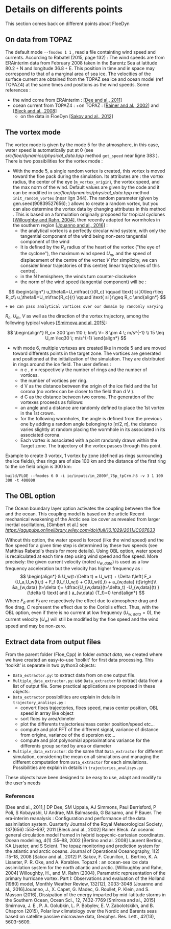 # Details on differents points
<a name="subseclatex"></a>

This section comes back on different points about FloeDyn

## On data from TOPAZ

The default mode `--fmodes 1 1` , read a file containting wind speed and currents. According to Rabatel (2015, page 132) :
The wind speeds are from ERAinterim data from February 2008 taken in the Barentz Sea at latitude 80.2 ◦ N and longitude 36.8 ◦ E. This position in time and in space may correspond to that of a marginal area of sea ice. The velocities of the surface current are obtained from the TOPAZ sea ice and ocean model (ref TOPAZ4) at the same times and positions as the wind speeds.
Some references :
* the wind come from ERAinterim : [[Dee and al., 2011]](#References)
* ocean current from TOPAZ4 : 
	+on TOPAZ : [[Rainer and al., 2002]](#References) and [[Bleck and al., 2008]](#References)
	+ on the data in FloeDyn [[Sakov and al., 2012]](#References)
## The vortex mode

The vortex mode is given by the mode 5 for the atmosphere, in this case, water speed is automatically put at 0 (see *src/floe/dynamics/physical_data.hpp* method `get_speed` near ligne 383 ). There is two possibilities for the vortex mode :
* With the mode 5, a single random vortex is created, this vortex is moved toward the floe pack during the simulation. Its attributes are : the vortex radius, the center of the eye (`m_vortex_origin`), the vortex speed, and the max norm of the wind. Default values are given by the code and it can be modified in *src/floe/dynamics/physical_data.hpp* method `init_random_vortex` (near lign 344). The random parameter (given by gen.seed(90839527656); ) allows to create a random vortex, but you can also determine the vortex data by changing attributes in this method . This is based on a formulation originally proposed for tropical cyclones [[Willoughby and Rahn, 2004]](#References), then recently adapted for wormholes in the southern region [[Jouanno and al., 2016]](#References) :
	+ the analytical vortex is a perfectly circular wind system, with only the tangential component of the wind being non-zero
tangential component of the wind
	+ It is defined by the $R_c$ radius of the heart of the vortex ("the eye of the cyclone"), the maximum wind speed $U_m$, and the speed of displacement of the centre of the vortex $V$ (for simplicity, we can consider linear trajectories of this centre)
linear trajectories of this centre).
	+ in the N hemisphere, the winds turn counter-clockwise
	+ the norm of the wind speed (tangential component) will be :
	
$$
\begin{align*}
    u_\theta&=U_m\frac{r}{R_c} \qquad \text{ si }0\leq r\leq R_c\\
    u_\theta&=U_m\frac{R_c}{r} \qquad \text{ si }r\geq R_c
\end{align*}
$$

	+ We can pass analytical vortices over our domain by randomly varying
$R_c$, $U_m$, $V$ as well as the direction of the vortex trajectory, among the following typical values [[Smirnova and al. 2015]](#References):

$$
\begin{align*}
    R_c= 300 \pm 110 \; km\\
    V= 8 \pm 4 \; m/s^{-1} \\
    15 \leq U_m \leq30  \; m/s^{-1} 
\end{align*}
$$

* with mode 6, multiple vortexes are created like in mode 5 and are moved toward differents points in the target zone. The vortices are generated and positioned at the initialization of the simulation. They are distributed in rings around the ice field. The user defines :
	+ n c , n v respectively the number of rings and the number of vortices.
	+ the number of vortices per ring.
	+ d V as the distance between the origin of the ice field and the 1st corona (no vortex
can be closer to the field than d V ).
	+ d C as the distance between two corona.
The generation of the vortexes proceeds as follows:
	+ an angle and a distance are randomly defined to place the 1st vortex in the 1st
crown.
	+ for the following wormholes, the angle is defined from the previous one by adding a random angle belonging to $[\pi/2,\pi]$, the distance varies slightly at random placing the wormhole in its associated in its associated corona.
	+ Each vortex is associated with a point randomly drawn within the Target zone. The trajectory of the vortex passes through this point.
	
Example to create 3 vortex, 1 vortex by zone (defined as rings surrounding the ice fields), thes rings are of size 100 km and the distance of the first ring to the ice field origin is 300 km: 
```
build/FLOE --fmodes 6 0 -i io/inputs/in_2800f_75p_tpCrm.h5 -v 3 1 100 300 -t 400000
```


## The OBL option

The Ocean boundary layer option activates the coupling between the floe and the ocean. This coupling model is based on the article Recent mechanical weakening of the Arctic sea ice cover as revealed from larger inertial oscillations, [Gimbert et al.]
 see *https://agupubs.onlinelibrary.wiley.com/doi/full/10.1029/2011JC007633*


Without this option, the water speed is forced (like the wind speed) and the floe speed for a given time step is determined by these two speeds (see Matthias Rabatel's thesis for more details).
Using OBL option, water speed is recalculated at each time step using wind speed and floe speed. More precisely: the given current velocity (noted $u_{w,data}$) is used as a low frequency acceleration but the velocity has higher frequency as :
$$
\begin{align*}
&    U_w(t+\Delta t) = U_w(t) + \Delta t\left( F_a (U_a,U_w(t),t) + F_f (U_f,U_w,t) + C(U_w(t),t) + a_{w,data} (t)\right)\\
&a_{w,data} (t+\delta t)= \dfrac{U_{w,data}(t+\delta_t) -U_{w,data}(t) }{\delta t}
\text{ and } a_{w,data} (T_f)=0
\end{align*}
$$
Where $F_a$ and $F_f$ are respectively the effect due to atmosphere drag and floe drag, $C$ represent the effect due to the Coriolis effect.
Thus, with the OBL option, even if there is no current at low frequency ($U_{w,data}= 0$), the current velocity ($U_w$) will still be modified by the floe speed and the wind speed and may be non-zero.

## Extract data from output files

From the parent folder (Floe_Cpp) in folder *extract data*, we created where we have created an easy-to-use 'toolkit' for first data processing. 
This 'toolkit' is separate in two python3 objects:
* `Data_extractor.py`: to extract data from on one output file.
* `Multiple_data_extractor.py`: use `Data_extractor` to extract data from a list of output file. 
Some practical applications are proposed in these objects:
* `Data_extractor` possibilities are explain in details in `trajectory_analisys.py` :
	+ convert floes trajectories, floes speed, mass center position, OBL speed in array like object
	+ sort floes by area/dimeter
	+ plot the differents trajectories/mass center position/speed etc...
	+ compute and plot FFT of the different signal, variance of distance from origine, variance of the dispersion etc...
	+ compute and plot polynomial approximations variance for the differents group sorted by area or diameter
* `Multiple_data_extractor`: do the same that `Data_extractor` for different simulation, considering the mean on all simulations and managing the different computation from `Data_extractor` for each simulations. Possibilities are explain in details in `trajectories_analisys.py`

These objects have been designed to be easy to use, adapt and modify to the user's needs

### References 

[Dee and al., 2011,] DP Dee, SM Uppala, AJ Simmons, Paul Berrisford, P Poli, S Kobayashi, U Andrae, MA Balmaseda, G Balsamo, and P Bauer. The era-interim reanalysis : Conﬁguration and performance of the data assimilation system. Quarterly Journal of the Royal Meteorological Society, 137(656) :553–597, 2011
[Bleck and al., 2002] Rainer Bleck. An oceanic general circulation model framed in hybrid isopycnic-cartesian coordinates. Ocean modelling, 4(1) :55–88, 2002
[Bertino and al.  2008] Laurent Bertino, KA Lisæter, and S Scient. The topaz monitoring and prediction system for the atlantic and arctic oceans. Journal of Operational Oceanography, 1(2) :15–18, 2008
[Sakov and al., 2012] P. Sakov, F. Counillon, L. Bertino, K. A. Lisaeter, P. R. Oke, and A. Korablev. Topaz4 : an ocean-sea ice data assimilation system for the north atlantic and arctic.
[Willoughby and Rahn, 2004] Willoughby, H., and M. Rahn (2004), Parametric representation of the primary hurricane vortex. Part
I: Observations and evaluation of the Holland (1980) model, Monthly Weather Review, 132(12),
3033-3048
[Jouanno and al., 2016]Jouanno, J., X. Capet, G. Madec, G. Roullet, P. Klein, and S. Masson (2016), Dissipation of the energy
imparted by mid-latitude storms in the Southern Ocean, Ocean Sci., 12, 7432-7769
[Smirova and al., 2015] Smirnova, J. E., P. A. Golubkin, L. P. Bobylev, E. V. Zabolotskikh, and B. Chapron (2015), Polar low
climatology over the Nordic and Barents seas based on satellite passive microwave data, Geophys.
Res. Lett., 42(13), 5603-5609.
